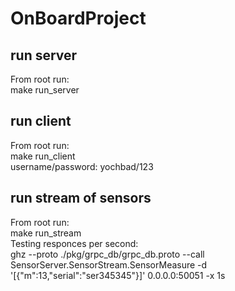 # OnBoardProject

## run server
From root run: </br>
make run_server

## run client
From root run: </br>
make run_client </br>
username/password: yochbad/123

## run stream of sensors
From root run: </br>
make run_stream </br>
Testing responces per second:</br>
ghz --proto ./pkg/grpc_db/grpc_db.proto --call SensorServer.SensorStream.SensorMeasure -d '[{"m":13,"serial":"ser345345"}]' 0.0.0.0:50051 -x 1s
